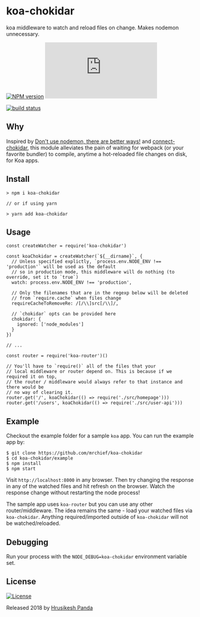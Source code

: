 # koa-chokidar

koa middleware to watch and reload files on change. Makes nodemon unnecessary.

[![NPM version][npm-image]][npm-url] [![gzip][gzip-image]][gzip-url]

[![build status][travis-image]][travis-url]

[npm-image]: http://img.shields.io/npm/v/koa-chokidar.svg?style=flat-square
[npm-url]: http://npmjs.org/package/koa-chokidar
[travis-image]: https://img.shields.io/travis/mrchief/koa-chokidar.svg?style=flat-square
[travis-url]: https://travis-ci.org/mrchief/koa-chokidar
[gzip-image]: http://img.badgesize.io/https://unpkg.com/koa-chokidar/src/index.js?compression=gzip&style=flat-square
[gzip-url]: https://unpkg.com/koa-chokidar/src/index.js

## Why

Inspired by [Don't use nodemon, there are better ways!](https://codeburst.io/dont-use-nodemon-there-are-better-ways-fc016b50b45e) and [connect-chokidar](https://github.com/nemtsov/connect-chokidar), this module alleviates the pain of waiting for webpack (or your favorite bundler) to compile, anytime a hot-reloaded file changes on disk, for Koa apps.

## Install

```
> npm i koa-chokidar

// or if using yarn

> yarn add koa-chokidar
```

## Usage

```
const createWatcher = require('koa-chokidar')

const koaChokidar = createWatcher(`${__dirname}`, {
  // Unless specified explictly, `process.env.NODE_ENV !== 'production'` will be used as the default
  // so in production mode, this middleware will do nothing (to override, set it to `true`)
  watch: process.env.NODE_ENV !== 'production',

  // Only the filenames that are in the regexp below will be deleted
  // from `require.cache` when files change
  requireCacheToRemoveRe: /[/\\]src[/\\]/,

  // `chokidar` opts can be provided here
  chokidar: {
    ignored: ['node_modules']
  }
})

// ...

const router = require('koa-router')()

// You'll have to `require()` all of the files that your
// local middleware or router depend on. This is because if we required it on top,
// the router / middleware would always refer to that instance and there would be
// no way of clearing it.
router.get('/', koaChokidar(() => require('./src/homepage')))
router.get('/users', koaChokidar(() => require('./src/user-api')))
```

## Example

Checkout the example folder for a sample `koa` app. You can run the example app by:

```
$ git clone https://github.com/mrchief/koa-chokidar
$ cd koa-chokidar/example
$ npm install
$ npm start
```

Visit `http://localhost:8000` in any browser. Then try changing the response in any of the watched files and hit refresh on the browser. Watch the response change without restarting the node process!

The sample app uses `koa-router` but you can use any other router/middleware. The idea remains the same - load your watched files via `koa-chokidar`. Anything required/imported outside of `koa-chokidar` will not be watched/reloaded.

## Debugging

Run your process with the `NODE_DEBUG=koa-chokidar` environment variable set.

## License

[![License](https://img.shields.io/badge/license-MIT-blue.svg)](/LICENSE)

Released 2018 by [Hrusikesh Panda](https://github.com/mrchief)
